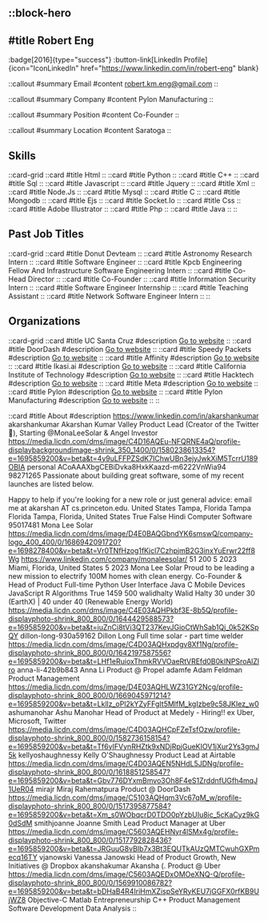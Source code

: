 ::block-hero
---
#title
Robert Eng
---

:badge[2016]{type="success"}
:button-link[LinkedIn Profile]{icon="IconLinkedIn" href="https://www.linkedin.com/in/robert-eng" blank}

::callout
#summary
Email
#content
robert.km.eng@gmail.com
::

::callout
#summary
Company
#content
Pylon Manufacturing
::

::callout
#summary
Position
#content
Co-Founder
::

::callout
#summary
Location
#content
Saratoga
::

## Skills
::card-grid
::card
#title
Html
::
::card
#title
Python
::
::card
#title
C++
::
::card
#title
Sql
::
::card
#title
Javascript
::
::card
#title
Jquery
::
::card
#title
Xml
::
::card
#title
Node.Js
::
::card
#title
Mysql
::
::card
#title
C
::
::card
#title
Mongodb
::
::card
#title
Ejs
::
::card
#title
Socket.Io
::
::card
#title
Css
::
::card
#title
Adobe Illustrator
::
::card
#title
Php
::
::card
#title
Java
::
::

## Past Job Titles
::card-grid
::card
#title
Donut Devteam
::
::card
#title
Astronomy Research Intern
::
::card
#title
Software Engineer
::
::card
#title
Kpcb Engineering Fellow And Infrastructure Software Engineering Intern
::
::card
#title
Co-Head Director
::
::card
#title
Co-Founder
::
::card
#title
Information Security Intern
::
::card
#title
Software Engineer Internship
::
::card
#title
Teaching Assistant
::
::card
#title
Network Software Engineer Intern
::
::

## Organizations
::card-grid
::card
#title
UC Santa Cruz
#description
[Go to website](ucsc.edu)
::
::card
#title
DoorDash
#description
[Go to website](doordash.com)
::
::card
#title
Speedy Packets
#description
[Go to website](speedypackets.com)
::
::card
#title
Affinity
#description
[Go to website](affinity.co)
::
::card
#title
Ikasi.ai
#description
[Go to website](ikasi.ai)
::
::card
#title
California Institute of Technology
#description
[Go to website](caltech.edu)
::
::card
#title
Hacktech
#description
[Go to website](hacktech.io)
::
::card
#title
Meta
#description
[Go to website](meta.com)
::
::card
#title
Pylon
#description
[Go to website](usepylon.com)
::
::card
#title
Pylon Manufacturing
#description
[Go to website](pylonhq.com)
::
::

::card
#title
About
#description
https://www.linkedin.com/in/akarshankumar akarshankumar Akarshan Kumar Valley Product Lead (Creator of the Twitter 💙), Starting @MonaLeeSolar & Angel Investor https://media.licdn.com/dms/image/C4D16AQEu-NFQRNE4aQ/profile-displaybackgroundimage-shrink_350_1400/0/1580238613354?e=1695859200&v=beta&t=4y9uLFFPZSdK7IChwUBn3ejyJwkXiM5TcrrU189OBIA personal ACoAAAXbgCEBiDvka8HxkKaazd-m6222VnWia94 98271265 Passionate about building great software, some of my recent launches are listed below.

Happy to help if you're looking for a new role or just general advice: email me at akarshan AT cs.princeton.edu. United States Tampa, Florida Tampa Florida Tampa, Florida, United States True False Hindi Computer Software 95017481 Mona Lee Solar https://media.licdn.com/dms/image/D4E0BAQGbndYK6smswQ/company-logo_400_400/0/1686942091720?e=1698278400&v=beta&t=Vr0TNfHzog1fKjcl7CzhpjmB2G3inxYuErwr22ff8Wg https://www.linkedin.com/company/monaleesolar/ 51 200 5 2023 Miami, Florida, United States 5 2023 Mona Lee Solar Proud to be leading a new mission to electrify 100M homes with clean energy. Co-Founder & Head of Product Full-time Python User Interface Java C Mobile Devices JavaScript R Algorithms True 1459 500 walidhalty Walid Halty 30 under 30 (EarthX) | 40 under 40 (Renewable Energy World) https://media.licdn.com/dms/image/C4E03AQHPkbf3E-8b5Q/profile-displayphoto-shrink_800_800/0/1644429588573?e=1695859200&v=beta&t=iuZnCi8tVi3QT237KevJGioCtWhSab1Qj_0k52KSpQY dillon-long-930a59162 Dillon Long Full time solar - part time welder https://media.licdn.com/dms/image/C4D03AQHxpdgv8Xf1Ng/profile-displayphoto-shrink_800_800/0/1642197587556?e=1695859200&v=beta&t=LHf1eRuioxThmkRVVOaeRtVREfd0B0kINPSroAlZlro anna-li-42b9b843 Anna Li Product @ Propel adamfe Adam Feldman Product Management https://media.licdn.com/dms/image/D4E03AQHLWZ31GY2Ncg/profile-displayphoto-shrink_800_800/0/1669045971214?e=1695859200&v=beta&t=Lkllz_oPl2kYZyFFgIt5MlfM_kgIzbe9c58JKIez_w0 ashumanohar Ashu Manohar Head of Product at Medely - Hiring!! ex Uber, Microsoft, Twitter https://media.licdn.com/dms/image/C4D03AQHCpFZeTsfOzw/profile-displayphoto-shrink_800_800/0/1582736158154?e=1695859200&v=beta&t=Tf6yIFVynRHZtk9xNDjRpjGueKIOV1jXur2Ys3gmJ5k kellyoshaughnessy Kelly O'Shaughnessy Product Lead at Airtable https://media.licdn.com/dms/image/C4D03AQEN5NHdL5JDNg/profile-displayphoto-shrink_800_800/0/1618851258547?e=1695859200&v=beta&t=Gbv776DYxmBmvo3Oh8F4eS1ZrddnfUGfh4mqJ1UeR04 mirajr Miraj Rahematpura Product @ DoorDash https://media.licdn.com/dms/image/C5103AQHqm3Vc67qM_w/profile-displayphoto-shrink_800_800/0/1517395877584?e=1695859200&v=beta&t=Xm_s0WObqcrD0TDO0pYzbUIu8ic_5cKaCyz9kG0dSdM smithjoanne Joanne Smith Lead Product Manager at Uber https://media.licdn.com/dms/image/C5603AQEHNyr4lSMx4g/profile-displayphoto-shrink_800_800/0/1517792828436?e=1695859200&v=beta&t=JRGuuG8vBIb7x3Bt3EQUTkAUzQMTCwuhGXPmecq16TY vjanowski Vanessa Janowski Head of Product Growth, New Initiatives @ Dropbox akanshakumar Akansha (. Product @ Uber https://media.licdn.com/dms/image/C5603AQEDxOMOeXNQ-Q/profile-displayphoto-shrink_800_800/0/1569910086782?e=1695859200&v=beta&t=bDHaB4R4IriHmXZispSeYRyKEU7jGGFX0rfKB9UjWZ8 Objective-C Matlab Entrepreneurship C++ Product Management Software Development Data Analysis
::
